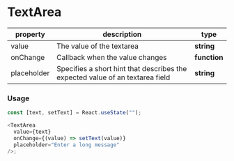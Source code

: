 # TextArea

| property    | description                                                                   | type         |
| ----------- | ----------------------------------------------------------------------------- | ------------ |
| value       | The value of the textarea                                                     | **string**   |
| onChange    | Callback when the value changes                                               | **function** |
| placeholder | Specifies a short hint that describes the expected value of an textarea field | **string**   |

### Usage

```js
const [text, setText] = React.useState("");

<TextArea
  value={text}
  onChange={(value) => setText(value)}
  placeholder="Enter a long message"
/>;
```
